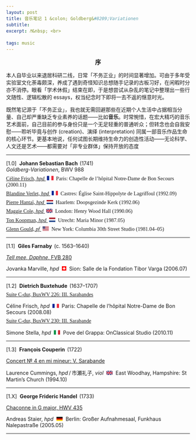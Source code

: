 ```yaml
---
layout: post
title: 音乐笔记 1 &colon; Goldberg&#8209;Variationen
subtitle: 
excerpt: ♬&nbsp; <br>

tags: music
---
```


<center> <span style="font-size:1.15em"><b>序</b></span> </center>
<p style="margin-bottom:0.75em"> </p>

本人自毕业以来退居科研二线，日常「不务正业」的时间显著增加。可由于多年受实验室文化荼毒颇深，养成了遇到奇怪知识总想随手记录的古板习好，在闲暇时分亦不消停。眼看「学术休假」结束在即，于是想尝试从杂乱的笔记中整理出一些行文随性、逻辑松散的 essays，权当纪念时下即将一去不返的惬意时光。

既然笔记源于「不务正业」，我也就无需回避那些在近期个人生活中占据相当分量、自己却严重缺乏专业素养的话题——比如**音乐**。时常惋惜，在宏大精巧的音乐艺术面前，自己目前的参与身份只是一个无足轻重的普通听众；但转念也会自我安慰——聆听毕竟与创作 (creation)、演绎 (interpretation) 同属一部音乐作品生命的核心环节。更基本地说，任何试图长期维持生命力的创造性活动——无论科学、人文还是艺术——都需要对「非专业群体」保持开放的态度


---
<p style="font-family:Lora; font-size:1.02em">

[1.0]&nbsp; <b>
	Johann Sebastian Bach
</b><span style="font-size:0.5em">&nbsp;</span>(1741) <br>
<i>Goldberg-Variationen</i>, <nobr>BWV 988</nobr> <br></p>


<p style="margin-bottom:-0.5em"> </p>
<p style="font-family:Lora; font-size:1.02em">
<a href="https://www.youtube.com/watch?v=caSjitbWow4&list=OLAK5uy_k_Ywlf6mlngntAOpfG5LOZCeuMXGwLaaI&index=1">
	Céline Frisch, <i>hpd</i> 
</a>
&nbsp;<img src="/assets/img/flags/fr.png" height="11.5" width="17.5"/>&nbsp; 
	Paris: Chapelle de l’hôpital <nobr>Notre-Dame</nobr> de Bon Secours
(2000.11) </p>


<p style="margin-bottom:-0.5em"> </p>
<p style="font-family:Lora; font-size:1.02em">
<a href="https://www.youtube.com/watch?v=L15pXCnYbQo&list=OLAK5uy_lUp2Viv45q46o6RPlGX7hXbEDy5y1diCM&index=1">
	Blandine Verlet, <i>hpd</i> 
</a>
&nbsp;<img src="/assets/img/flags/fr.png" height="11.5" width="17.5"/>&nbsp; 
	Castres: Église <nobr>Saint-Hippolyte</nobr> de Lagriffoul 
(1992.09) </p>


<p style="margin-bottom:-0.5em"> </p>
<p style="font-family:Lora; font-size:1.02em">
<a href="https://www.youtube.com/watch?v=QxqSyRujNcI&list=OLAK5uy_mToYPlWqN5k_DteVnbe-JyZFzBBGQWdAU&index=1">
	Pierre Hantaï, <i>hpd</i> 
</a>
&nbsp;<img src="/assets/img/flags/nl.png" height="11.5" width="17.5"/>&nbsp; 
	Haarlem: Doopsgezinde Kerk 
(1992.06) </p>


<p style="margin-bottom:-0.5em"> </p>
<p style="font-family:Lora; font-size:1.02em">
<a href="https://www.youtube.com/watch?v=nMhIEoTdOjw&list=PLr0MsaDpKsY9wv0VmDKUXreDrBjqYsW_2&index=1">
	Maggie Cole, <i>hpd</i> 
</a>
&nbsp;<img src="/assets/img/flags/uk.png" height="11.5" width="17.5"/>&nbsp; 
	London: Henry Wood Hall
(1990.06) </p>


<p style="margin-bottom:-0.5em"> </p>
<p style="font-family:Lora; font-size:1.02em">
<a href="https://www.youtube.com/watch?v=mrkEzsWJlwA&list=OLAK5uy_nlLPdP4kARxZN7jPzY7MNXUS_oADbKBm0&index=1">
	Ton Koopman, <i>hpd</i> 
</a>
&nbsp;<img src="/assets/img/flags/nl.png" height="11.5" width="17.5"/>&nbsp; 
	Utrecht: Maria Minor
(1987.05) </p>


<p style="margin-bottom:-0.5em"> </p>
<p style="font-family:Lora; font-size:1.02em">
<a href="https://www.youtube.com/watch?v=43sTxRVpRBM&list=OLAK5uy_loP8ByqcmsH-7hLj9q2cXnEcB1Y19gHo4&index=1">
	Glenn Gould, <i>pf</i> 
</a>
&nbsp;<img src="/assets/img/flags/us.png" height="11.5" width="17.5"/>&nbsp; 
	New York: Columbia 30th Street Studio
(1981.04–05) </p>

---
<p style="font-family:Lora; font-size:1.02em">

[1.1]&nbsp; <b>Giles Farnaby</b> 
<span style="font-size:0.5em">&nbsp;</span>(c. 1563–1640) <br>

<a href="https://www.youtube.com/watch?v=WIsEeiOKyhw&list=OLAK5uy_mvNAcgNi4cqQOnAkxNinSuRmBoaOxl0Co&index=10">
<i>Tell mee, Daphne</i>, <nobr>FVB 280</nobr> </a><br>

Jovanka Marville, <i>hpd</i> 
&nbsp;<img src="/assets/img/flags/sw.png" height="12" width="12"/>&nbsp; 
	Sion: Salle de la Fondation Tibor Varga (2006.07) </p>


---
<p style="font-family:Lora; font-size:1.02em">

[1.2]&nbsp; <b>Dietrich Buxtehude</b> 
<span style="font-size:0.5em">&nbsp;</span>(1637–1707) <br> </p>

<p style="margin-bottom:-0.5em"> </p>
<p style="font-family:Lora; font-size:1.02em">
<a href="https://www.youtube.com/watch?v=4o6Tjz11p-0&list=OLAK5uy_naXpxQa8KivPLR59tNUVpdetKzQAWKFCw&index=5">
Suite C-dur, <nobr>BuxWV 226</nobr>: <nobr>III. Sarabandes</nobr> </a><br>

Céline Frisch, <i>hpd</i> 
&nbsp;<img src="/assets/img/flags/fr.png" height="11.5" width="17.5"/>&nbsp; 
	Paris: Chapelle de l’hôpital Notre-Dame de Bon Secours
(2008.08) </p>

<p style="margin-bottom:-0.5em"> </p>
<p style="font-family:Lora; font-size:1.02em">
<a href="https://www.youtube.com/watch?v=vzH1ss65CJA&list=OLAK5uy_kyaZELVzZ73iRKM0Yp8_ofEssqLta6Cwo&index=3">
Suite C-dur, <nobr>BuxWV 230</nobr>: <nobr>III. Sarabande</nobr> </a><br>

Simone Stella, <i>hpd</i> 
&nbsp;<img src="/assets/img/flags/it.png" height="11.5" width="17.5"/>&nbsp; 
	Pove del Grappa: OnClassical Studio
(2010.11) </p>


---
<p style="font-family:Lora; font-size:1.02em">

[1.3]&nbsp; <b>François Couperin</b> 
<span style="font-size:0.5em">&nbsp;</span>(1722) <br>

<a href="https://www.youtube.com/watch?v=WIsEeiOKyhw&list=OLAK5uy_mvNAcgNi4cqQOnAkxNinSuRmBoaOxl0Co&index=10">
Concert № 4 en mi mineur: <nobr>V. Sarabande</nobr> </a><br>

Laurence Cummings, <i>hpd</i><span style="font-size:0.67em">&nbsp;</span>/<span style="font-size:0.67em">&nbsp;</span><span style="font-size:0.98; font-family:Hiragino Mincho ProN">市瀬礼子</span>, <i>viol</i>
&nbsp;<img src="/assets/img/flags/uk.png" height="11" width="17.5"/>&nbsp; 
	East Woodhay, Hampshire: St Martin’s Church 
(1994.10) </p>


---
<p style="font-family:Lora; font-size:1.02em">

[1.X]&nbsp; <b>George Frideric Handel</b> 
<span style="font-size:0.5em">&nbsp;</span>(1733) <br>

<a href="https://www.youtube.com/watch?v=NX9QyjCIz14&list=OLAK5uy_nwlYefOzpivR0s4hjX0o4W84ceahexMNg&index=1">
Chaconne in G major, <nobr>HWV 435</nobr> </a><br>

Andreas Staier, <i>hpd</i> 
&nbsp;<img src="/assets/img/flags/de.png" height="11.5" width="17.5"/>&nbsp; 
Berlin: Großer Aufnahmesaal, Funkhaus Nalepastraße 
(2005.05) </p>

---


